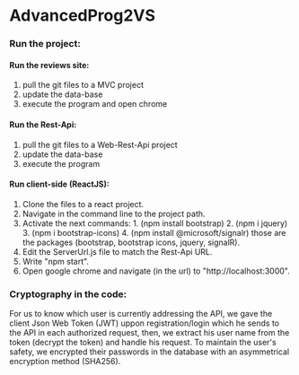 # AdvancedProg2VS

### Run the project:

#### Run the reviews site:
1. pull the git files to a MVC project
2. update the data-base
3. execute the program and open chrome

#### Run the Rest-Api:
1. pull the git files to a Web-Rest-Api project
2. update the data-base
3. execute the program

#### Run client-side (ReactJS):
1. Clone the files to a react project.
2. Navigate in the command line to the project path.
3. Activate the next commands: 1. (npm install bootstrap) 2. (npm i jquery) 3. (npm i bootstrap-icons) 4. (npm install @microsoft/signalr) those are the packages (bootstrap, bootstrap icons, jquery, signalR).
4. Edit the ServerUrl.js file to match the Rest-Api URL.
5. Write "npm start".
6. Open google chrome and navigate (in the url) to "http://localhost:3000".


### Cryptography in the code:
For us to know which user is currently addressing the API, we gave the client Json Web Token (JWT) uppon registration/login which he sends to the API in each authorized request, then, we extract his user name from the token (decrypt the token) and handle his request.
To maintain the user's safety, we encrypted their passwords in the database with an asymmetrical encryption method (SHA256).
